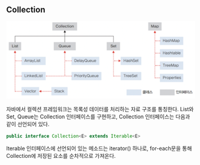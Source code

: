 ## Collection

![img](https://github.com/dilmah0203/TIL/blob/main/Image/Collection.png)

자바에서 컬렉션 프레임워크는 목록성 데이터를 처리하는 자료 구조를 통칭한다. List와 Set, Queue는 Collection 인터페이스를 구현하고, Collection 인터페이스는 다음과 같이 선언되어 있다.

```java
public interface Collection<E> extends Iterable<E>
```

Iterable 인터페이스에 선언되어 있는 메소드는 iterator() 하나로, for-each문을 통해 Collection에 저장된 요소를 순차적으로 가져온다.

